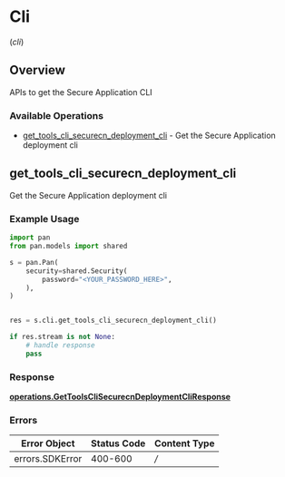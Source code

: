 # Cli
(*cli*)

## Overview

APIs to get the Secure Application CLI

### Available Operations

* [get_tools_cli_securecn_deployment_cli](#get_tools_cli_securecn_deployment_cli) - Get the Secure Application deployment cli

## get_tools_cli_securecn_deployment_cli

Get the Secure Application deployment cli

### Example Usage

```python
import pan
from pan.models import shared

s = pan.Pan(
    security=shared.Security(
        password="<YOUR_PASSWORD_HERE>",
    ),
)


res = s.cli.get_tools_cli_securecn_deployment_cli()

if res.stream is not None:
    # handle response
    pass
```


### Response

**[operations.GetToolsCliSecurecnDeploymentCliResponse](../../models/operations/gettoolsclisecurecndeploymentcliresponse.md)**
### Errors

| Error Object    | Status Code     | Content Type    |
| --------------- | --------------- | --------------- |
| errors.SDKError | 400-600         | */*             |
